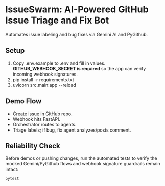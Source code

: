 # IssueSwarm: AI-Powered GitHub Issue Triage and Fix Bot

Automates issue labeling and bug fixes via Gemini AI and PyGithub.

## Setup
1. Copy .env.example to .env and fill in values. **GITHUB_WEBHOOK_SECRET is required** so the app can verify incoming webhook signatures.
2. pip install -r requirements.txt
3. uvicorn src.main:app --reload

## Demo Flow
- Create issue in GitHub repo.
- Webhook hits FastAPI.
- Orchestrator routes to agents.
- Triage labels; if bug, fix agent analyzes/posts comment.

## Reliability Check
Before demos or pushing changes, run the automated tests to verify the
mocked Gemini/PyGithub flows and webhook signature guardrails remain intact:

```bash
pytest
```